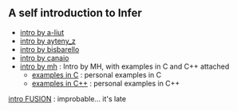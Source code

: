 ## A self introduction to Infer

+ [intro by a-liut]()
+ [intro by ayteny_z]()
+ [intro by bisbarello]()
+ [intro by canaio]()
+ [intro by mh](./intro_mh.md) : Intro by MH, with examples in C and C\+\+ attached
  + [examples in C](./001.c) : personal examples in C
  + [examples in C\+\+](./001.cpp) : personal examples in C\+\+
  
[intro FUSION]() : improbable... it's late
